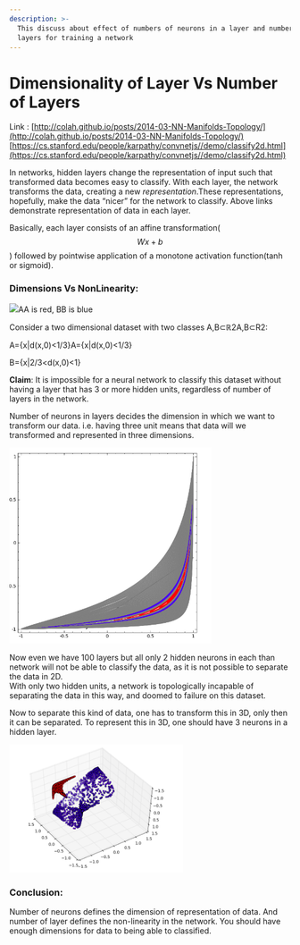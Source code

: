 ```yaml
---
description: >-
  This discuss about effect of numbers of neurons in a layer and number of
  layers for training a network
---
```


# Dimensionality of Layer Vs Number of Layers

Link : [http://colah.github.io/posts/2014-03-NN-Manifolds-Topology/](http://colah.github.io/posts/2014-03-NN-Manifolds-Topology/)  
          [https://cs.stanford.edu/people/karpathy/convnetjs//demo/classify2d.html](https://cs.stanford.edu/people/karpathy/convnetjs//demo/classify2d.html)

In networks, hidden layers change the representation of input such that transformed data becomes easy to classify. With each layer, the network transforms the data, creating a new _representation_.These representations, hopefully, make the data “nicer” for the network to classify. Above links demonstrate representation of data in each layer. 

Basically, each layer consists of an affine transformation\( $$Wx+b$$ \) followed by pointwise application of a monotone activation function\(tanh or sigmoid\).

### Dimensions Vs NonLinearity:

![](http://colah.github.io/posts/2014-03-NN-Manifolds-Topology/img/topology_base.png)AA is red, BB is blue

Consider a two dimensional dataset with two classes A,B⊂ℝ2A,B⊂R2:

A={x\|d\(x,0\)&lt;1/3}A={x\|d\(x,0\)&lt;1/3}

B={x\|2/3&lt;d\(x,0\)&lt;1}  
  
**Claim**: It is impossible for a neural network to classify this dataset without having a layer that has 3 or more hidden units, regardless of number of layers in the network.  
  
Number of neurons in layers decides the dimension in which we want to transform our data. i.e. having three unit means that data will we transformed and represented in three dimensions.

![](../.gitbook/assets/image%20%2846%29.png)

Now even we have 100 layers but all only 2 hidden neurons in each than network will not be able to classify the data, as it is not possible to separate the data in 2D.   
With only two hidden units, a network is topologically incapable of separating the data in this way, and doomed to failure on this dataset.

Now to separate this kind of data, one has to transform this in 3D, only then it can be separated. To represent this in 3D, one should have 3 neurons in a hidden layer. 

![Transformation of original data in 3D](../.gitbook/assets/image%20%2876%29.png)

### Conclusion:

Number of neurons defines the dimension of representation of data. And number of layer defines the non-linearity in the network. You should have enough dimensions for data to being able to classified.  


